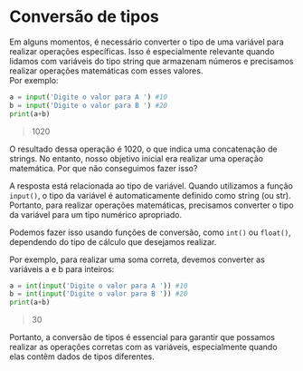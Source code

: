 # Conversão de tipos

Em alguns momentos, é necessário converter o tipo de uma variável para realizar operações específicas. Isso é especialmente relevante quando lidamos com variáveis do tipo string que armazenam números e precisamos realizar operações matemáticas com esses valores.  
Por exemplo:

~~~Python
a = input('Digite o valor para A ') #10
b = input('Digite o valor para B ') #20
print(a+b)
~~~
> 1020 

O resultado dessa operação é 1020, o que indica uma concatenação de strings. No entanto, nosso objetivo inicial era realizar uma operação matemática. Por que não conseguimos fazer isso?

A resposta está relacionada ao tipo de variável. Quando utilizamos a função `input()`, o tipo da variável é automaticamente definido como string (ou str). Portanto, para realizar operações matemáticas, precisamos converter o tipo da variável para um tipo numérico apropriado.

Podemos fazer isso usando funções de conversão, como `int()` ou `float()`, dependendo do tipo de cálculo que desejamos realizar.

Por exemplo, para realizar uma soma correta, devemos converter as variáveis a e b para inteiros:

~~~Python
a = int(input('Digite o valor para A ')) #10
b = int(input('Digite o valor para B ')) #20
print(a+b)
~~~
> 30  

Portanto, a conversão de tipos é essencial para garantir que possamos realizar as operações corretas com as variáveis, especialmente quando elas contêm dados de tipos diferentes.